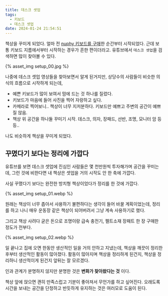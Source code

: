 ```yaml
---
title: 데스크 셋업
tags:
  - 키보드
  - 데스크 셋업
date: 2024-01-24 21:54:51
---
```


책상을 꾸미게 되었다. 얼마 전 [nuphy 키보드를 구매](https://leafbird.github.io/blog/2023/11/23/Nuphy-Air75-V2/)한 순간부터 시작되었다. 
근데 보통 키보드 지름에서부터 시작하는 경우가 흔한 편이더라고. 유튜브에서 `데스크 셋업`을 검색하면 많이 찾아볼 수 있다.

{% asset_img setup_00.jpg %}

<!--more-->

나중에 데스크 셋업 영상들을 찾아보면서 알게 된거지만, 상당수의 사람들이 비슷한 의식의 흐름으로 시작하게 되는데,

* 예쁜 키보드가 많이 보여서 맘에 드는 것 하나를 질렀다.
* 키보드가 마음에 들어 사진을 찍어 자랑하고 싶다. 
* 카메라로 찍어보니.. 책상이 너무 지저분하다. 키보드만 예쁘고 주변의 공간이 예쁘질 않음.
* 책상 위 공간을 하나둘 꾸미기 시작. 데스크, 의자, 장패드, 선반, 조명, 모니터 암 등등..

나도 비슷하게 책상을 꾸미게 되었다. 

## 꾸몄다기 보다는 정리에 가깝다

유튜브를 보면 데스크 셋업에 진심인 사람들은 몇 천만원씩 투자해가며 공간을 꾸미는데, 그런 것에 비한다면 내 책상은 셋업을 거의 시작도 안 한 축에 가깝다. 

사실 꾸몄다기 보다는 완전한 방치형 책상이었다가 정리를 한 것에 가깝다. 

{% asset_img setup_01.webp %}

원래는 책상이 너무 좁아서 사용하기 불편하다는 생각이 들어 바꿀 계획이었는데, 정리를 하고 나니 매우 운동장 같은 책상이 되어버려서 그냥 계속 사용하기로 했다. 

그리고 책상 사려다 굳은 돈으로 조명이랑 급속 충전기, 펠트소재 장패트 한 장 구매한 정도가 전부다.

{% asset_img setup_02.webp %}

일 끝나고 집에 오면 한동안 생산적인 일을 거의 안하고 지냈는데, 책상을 깨끗이 정리한 후부터 생산적인 활동이 많아졌다. 활동이 많아지며 책상을 정리하게 된건지, 책상을 정리하니 생산적이게 된건지 앞뒤는 잘 모르겠다. 

인과 관계가 분명하지 않지만 분명한 것은 **변화가 찾아왔다는 것** 이다.

책상 앞에 앉으면 괜히 만족스럽고 기분이 좋아져서 무언가를 하고 싶어진다.
오래도록 시간을 보내는 공간을 단정하고 반듯하게 유지하는 것은 여러모로 도움이 된다.